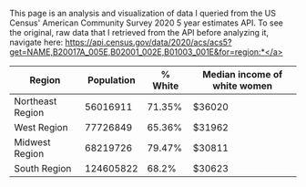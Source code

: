 This page is an analysis and visualization of data I queried from the US Census' American Community Survey 2020 5 year estimates API. To see the original, raw data that I retrieved from the API before analyzing it, navigate here: <a href="https://api.census.gov/data/2020/acs/acs5?get=NAME,B20017A_005E,B02001_002E,B01003_001E&for=region:*">https://api.census.gov/data/2020/acs/acs5?get=NAME,B20017A_005E,B02001_002E,B01003_001E&for=region:*</a>

|Region|Population|% White|Median income of white women|
|---|---|---|---|
|Northeast Region|56016911|71.35%|$36020|
|West Region|77726849|65.36%|$31962|
|Midwest Region|68219726|79.47%|$30811|
|South Region|124605822|68.2%|$30623|
